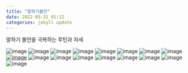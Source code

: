 ```yaml
---
title: "말하기불안"
date: 2022-05-31 01:12
categories: jekyll update
---
```


말하기 불안을 극복하는 루틴과 자세

![image](http://zipnumsa.github.io/media/j/j1.jpg)
![image](http://zipnumsa.github.io/media/j/j2.jpg)
![image](http://zipnumsa.github.io/media/j/j3.jpg)
![image](http://zipnumsa.github.io/media/j/j4.jpg)
![image](http://zipnumsa.github.io/media/j/j5.jpg)
![image](http://zipnumsa.github.io/media/j/j6.jpg)
![image](http://zipnumsa.github.io/media/j/j7.jpg)
![image](http://zipnumsa.github.io/media/j/j8.jpg)
[![image](http://zipnumsa.github.io/media/j/j19.jpg)](http://zipnumsa.github.io/media/j/j8.mp4)
![image](http://zipnumsa.github.io/media/j/j10.jpg)
![image](http://zipnumsa.github.io/media/j/j11.jpg)
![image](http://zipnumsa.github.io/media/j/j12.jpg)
![image](http://zipnumsa.github.io/media/j/j13.jpg)
![image](http://zipnumsa.github.io/media/j/j14.jpg)
![image](http://zipnumsa.github.io/media/j/j15.jpg)
![image](http://zipnumsa.github.io/media/j/j16.jpg)
![image](http://zipnumsa.github.io/media/j/j17.jpg)
